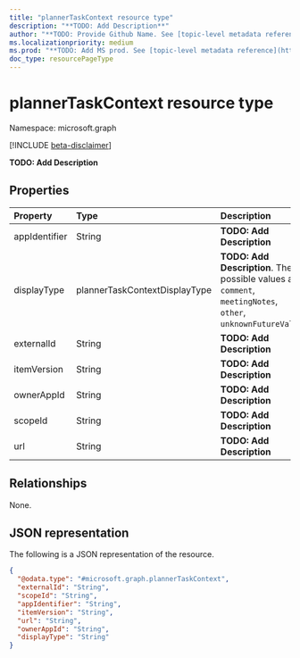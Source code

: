 ```yaml
---
title: "plannerTaskContext resource type"
description: "**TODO: Add Description**"
author: "**TODO: Provide Github Name. See [topic-level metadata reference](https://msgo.azurewebsites.net/add/document/guidelines/metadata.html#topic-level-metadata)**"
ms.localizationpriority: medium
ms.prod: "**TODO: Add MS prod. See [topic-level metadata reference](https://msgo.azurewebsites.net/add/document/guidelines/metadata.html#topic-level-metadata)**"
doc_type: resourcePageType
---
```


# plannerTaskContext resource type

Namespace: microsoft.graph

[!INCLUDE [beta-disclaimer](../../includes/beta-disclaimer.md)]

**TODO: Add Description**

## Properties
|Property|Type|Description|
|:---|:---|:---|
|appIdentifier|String|**TODO: Add Description**|
|displayType|plannerTaskContextDisplayType|**TODO: Add Description**. The possible values are: `comment`, `meetingNotes`, `other`, `unknownFutureValue`.|
|externalId|String|**TODO: Add Description**|
|itemVersion|String|**TODO: Add Description**|
|ownerAppId|String|**TODO: Add Description**|
|scopeId|String|**TODO: Add Description**|
|url|String|**TODO: Add Description**|

## Relationships
None.

## JSON representation
The following is a JSON representation of the resource.
<!-- {
  "blockType": "resource",
  "@odata.type": "microsoft.graph.plannerTaskContext"
}
-->
``` json
{
  "@odata.type": "#microsoft.graph.plannerTaskContext",
  "externalId": "String",
  "scopeId": "String",
  "appIdentifier": "String",
  "itemVersion": "String",
  "url": "String",
  "ownerAppId": "String",
  "displayType": "String"
}
```

